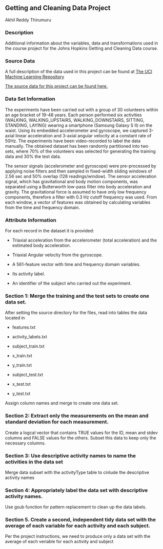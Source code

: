 ## Getting and Cleaning Data Project
Akhil Reddy Thirumuru






### Description


Additional information about the variables, data and transformations used in the course project for the Johns Hopkins Getting and Cleaning Data course.



### Source Data


A full description of the data used in this project can be found at [The UCI Machine Learning Repository](http://archive.ics.uci.edu/ml/datasets/Human+Activity+Recognition+Using+Smartphones)

[The source data for this project can be found here.](https://d396qusza40orc.cloudfront.net/getdata%2Fprojectfiles%2FUCI%20HAR%20Dataset.zip)



### Data Set Information


The experiments have been carried out with a group of 30 volunteers within an age bracket of 19-48 years. Each person performed six activities (WALKING, WALKING_UPSTAIRS, WALKING_DOWNSTAIRS, SITTING, STANDING, LAYING) wearing a smartphone (Samsung Galaxy S II) on the waist. Using its embedded accelerometer and gyroscope, we captured 3-axial linear acceleration and 3-axial angular velocity at a constant rate of 50Hz. The experiments have been video-recorded to label the data manually. The obtained dataset has been randomly partitioned into two sets, where 70% of the volunteers was selected for generating the training data and 30% the test data. 



The sensor signals (accelerometer and gyroscope) were pre-processed by applying noise filters and then sampled in fixed-width sliding windows of 2.56 sec and 50% overlap (128 readings/window). The sensor acceleration signal, which has gravitational and body motion components, was separated using a Butterworth low-pass filter into body acceleration and gravity. The gravitational force is assumed to have only low frequency components, therefore a filter with 0.3 Hz cutoff frequency was used. From each window, a vector of features was obtained by calculating variables from the time and frequency domain.



### Attribute Information


For each record in the dataset it is provided:
- Triaxial acceleration from the accelerometer (total acceleration) and the estimated body acceleration.

- Triaxial Angular velocity from the gyroscope. 

- A 561-feature vector with time and frequency domain variables. 

- Its activity label. 

- An identifier of the subject who carried out the experiment.



### Section 1: Merge the training and the test sets to create one data set.

After setting the source directory for the files, read into tables the data located in

- features.txt

- activity_labels.txt

- subject_train.txt

- x_train.txt

- y_train.txt

- subject_test.txt

- x_test.txt

- y_test.txt



Assign column names and merge to create one data set.



### Section 2: Extract only the measurements on the mean and standard deviation for each measurement.
Create a logcal vector that contains TRUE values for the ID, mean and stdev columns and FALSE values for the others.
Subset this data to keep only the necessary columns.



### Section 3: Use descriptive activity names to name the activities in the data set

Merge data subset with the activityType table to cinlude the descriptive activity names



### Section 4: Appropriately label the data set with descriptive activity names.

Use gsub function for pattern replacement to clean up the data labels.



### Section 5. Create a second, independent tidy data set with the average of each variable for each activity and each subject.
Per the project instructions, we need to produce only a data set with the average of each veriable for each activity and subject
